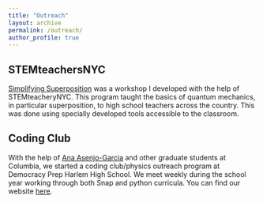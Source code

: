 ```yaml
---
title: "Outreach"
layout: archive
permalink: /outreach/
author_profile: true
---
```

## STEMteachersNYC
[Simplifying Superposition](https://stemteachersnyc.org/simplifying-superposition-quantum-principles/) was a workshop I developed with the help of STEMteacheryNYC. This program taught the basics of quantum mechanics, in particular superposition, to high school teachers across the country. This was done using specially developed tools accessible to the classroom.

## Coding Club
With the help of [Ana Asenjo-Garcia](https://anaasenjogarcia.com/index.php/outreach/) and other graduate students at Columbia, we started a coding club/physics outreach program at Democracy Prep Harlem High School. We meet weekly during the school year working through both Snap and python curricula. You can find our website [here](https://sites.google.com/view/dphhs-coding-club/home).
